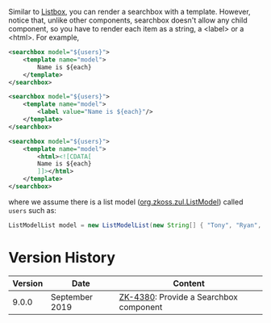 Similar to
[Listbox]({{site.baseurl}}/zk_dev_ref/mvc/listbox_template),
you can render a searchbox with a template. However, notice that, unlike
other components, searchbox doesn't allow any child component, so you
have to render each item as a string, a \<label\> or a \<html\>. For
example,

```xml
<searchbox model="${users}">
    <template name="model">
        Name is ${each}
    </template>
</searchbox>

<searchbox model="${users}">
    <template name="model">
        <label value="Name is ${each}"/>
    </template>
</searchbox>

<searchbox model="${users}">
    <template name="model">
        <html><![CDATA[
        Name is ${each}
        ]]></html>
    </template>
</searchbox>
```

where we assume there is a list model
([org.zkoss.zul.ListModel](https://www.zkoss.org/javadoc/latest/zk/org/zkoss/zul/ListModel.html)) called `users` such as:

```java
ListModelList model = new ListModelList(new String[] { "Tony", "Ryan", "Jumper", "Wing", "Sam" });
```

# Version History

| Version | Date           | Content                                                                            |
|---------|----------------|------------------------------------------------------------------------------------|
| 9.0.0   | September 2019 | [ZK-4380](https://tracker.zkoss.org/browse/ZK-4380): Provide a Searchbox component |
